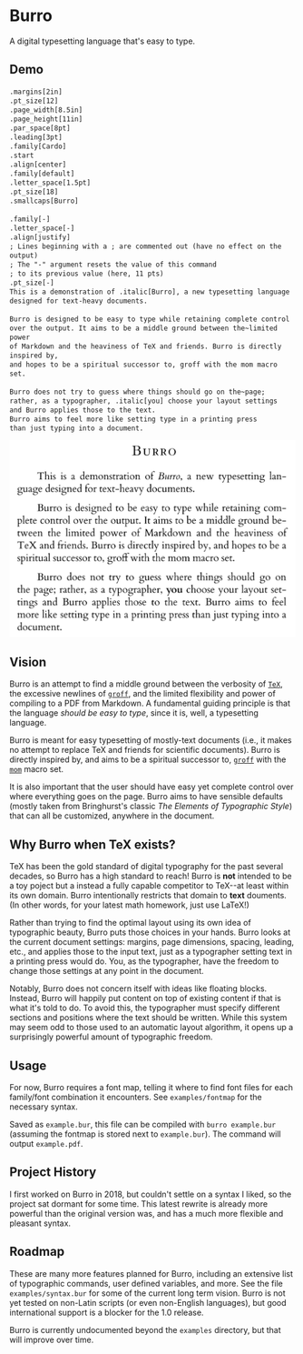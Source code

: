 # Burro

A digital typesetting language that's easy to type.

## Demo

```
.margins[2in]
.pt_size[12]
.page_width[8.5in]
.page_height[11in]
.par_space[8pt]
.leading[3pt]
.family[Cardo]
.start
.align[center]
.family[default]
.letter_space[1.5pt]
.pt_size[18]
.smallcaps[Burro]

.family[-]
.letter_space[-]
.align[justify]
; Lines beginning with a ; are commented out (have no effect on the output)
; The "-" argument resets the value of this command 
; to its previous value (here, 11 pts)
.pt_size[-]
This is a demonstration of .italic[Burro], a new typesetting language 
designed for text-heavy documents.

Burro is designed to be easy to type while retaining complete control 
over the output. It aims to be a middle ground between the~limited power 
of Markdown and the heaviness of TeX and friends. Burro is directly inspired by,
and hopes to be a spiritual successor to, groff with the mom macro set. 

Burro does not try to guess where things should go on the~page; 
rather, as a typographer, .italic[you] choose your layout settings 
and Burro applies those to the text. 
Burro aims to feel more like setting type in a printing press 
than just typing into a document.
```

![output demonstration](demo.png)

## Vision

Burro is an attempt to find a middle ground between the verbosity of [`TeX`](http://tug.org), the excessive newlines of [`groff`](https://www.gnu.org/software/groff/), and the limited flexibility and power of compiling to a PDF from Markdown. A fundamental guiding principle is that the language _should be easy to type_, since it is, well, a typesetting language. 

Burro is meant for easy typesetting of mostly-text documents (i.e., it makes no attempt to replace TeX and friends for scientific documents). Burro is directly inspired by, and aims to be a spiritual successor to, [`groff`](https://www.gnu.org/software/groff/) with the [`mom`](http://www.schaffter.ca/mom/) macro set. 

It is also important that the user should have easy yet complete control over where everything goes on the page. Burro aims to have sensible defaults (mostly taken from Bringhurst's classic _The Elements of Typographic Style_) that can all be customized, anywhere in the document.

## Why Burro when TeX exists?

TeX has been the gold standard of digital typography for the past several decades, so Burro has a high standard to reach! Burro is __not__ intended to be a toy poject but a instead a fully capable competitor to TeX--at least within its own domain. Burro intentionally restricts that domain to __text__ douments. (In other words, for your latest math homework, just use LaTeX!)

Rather than trying to find the optimal layout using its own idea of typographic beauty, Burro puts those choices in your hands. Burro looks at the current document settings: margins, page dimensions, spacing, leading, etc., and applies those to the input text, just as a typographer setting text in a printing press would do. You, as the typographer, have the freedom to change those settings at any point in the document. 

Notably, Burro does not concern itself with ideas like floating blocks. Instead, Burro will happily put content on top of existing content if that is what it's told to do. To avoid this, the typographer must specify different sections and positions where the text should be written. While this system may seem odd to those used to an automatic layout algorithm, it opens up a surprisingly powerful amount of typographic freedom.

## Usage

For now, Burro requires a font map, telling it where to find font files for each family/font combination it encounters. See `examples/fontmap` for the necessary syntax.

Saved as `example.bur`, this file can be compiled with `burro example.bur` (assuming the fontmap is stored next to `example.bur`). The command will output `example.pdf`. 

## Project History

I first worked on Burro in 2018, but couldn't settle on a syntax I liked, so the project sat dormant for some time. This latest rewrite is already more powerful than the original version was, and has a much more flexible and pleasant syntax.

## Roadmap

These are many more features planned for Burro, including an extensive list of typographic commands, user defined variables, and more. See the file `examples/syntax.bur` for some of the current long term vision. Burro is not yet tested on non-Latin scripts (or even non-English languages), but good international support is a blocker for the 1.0 release.

Burro is currently undocumented beyond the `examples` directory, but that will improve over time.
